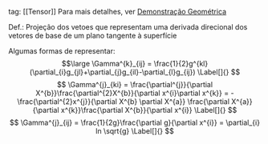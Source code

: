 tag: [[Tensor]]
Para mais detalhes, ver [Demonstração Geométrica](https://drive.google.com/file/d/1PyW7HlwGa_GOHHYW8QHEVdGQfXmNJTRo/view?usp=drivesdk)

Def.: Projeção dos vetoes que representam uma derivada direcional dos vetores de base de um plano tangente à superfície

Algumas formas de representar:
$$\large
\Gamma^{k}_{ij} = \frac{1}{2}g^{kl}(\partial_{i}g_{jl}+\partial_{j}g_{il}-\partial_{l}g_{ij})
\Label[]{}
$$
$$
\Gamma^{j}_{ki} = \frac{\partial^{j}}{\partial X^{b}}\frac{\partial^{2}X^{b}}{\partial x^{i}\partial x^{k}} = -\frac{\partial^{2}x^{j}}{\partial X^{b} \partial X^{a}} \frac{\partial X^{a}}{\partial x^{k}}\frac{\partial X^{b}}{\partial x^{i}}
\Label[]{}
$$
$$
\Gamma^{j}_{ij} = \frac{1}{2g}\frac{\partial g}{\partial x^{i}} = \partial_{i} ln \sqrt{g}
\Label[]{}
$$
